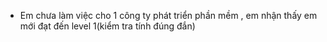 - Em chưa làm việc cho 1 công ty phát triển phần mềm , em nhận thấy em mới đạt đến level 1(kiểm tra tính đúng đắn)
